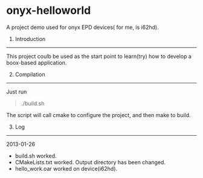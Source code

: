 onyx-helloworld
===============

A project demo used for onyx EPD devices( for me, is i62hd).


1. Introduction
---------------
This project coulb be used as the start point to learn(try) how to develop a boox-based application. 

2. Compilation
---------------
Just run
>	./build.sh

The script will call cmake to configure the project, and then make to build.

3. Log
------
2013-01-26 
*  build.sh worked. 
*  CMakeLists.txt worked. Output directory has been changed.
*  hello_work.oar worked on device(i62hd).
